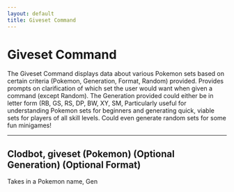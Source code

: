 ```yaml
---
layout: default
title: Giveset Command
---
```


# Giveset Command

The Giveset Command displays data about various Pokemon sets based on certain criteria (Pokemon, Generation, Format, Random) provided. Provides prompts on clarification of which set the user would want when given a command (except Random). The Generation provided could either be in letter form (RB, GS, RS, DP, BW, XY, SM, Particularly useful for understanding Pokemon sets for beginners and generating quick, viable sets for players of all skill levels. Could even generate random sets for some fun minigames!

<hr class="line">

## Clodbot, giveset (Pokemon) (Optional Generation) (Optional Format)

Takes in a Pokemon name, Gen

